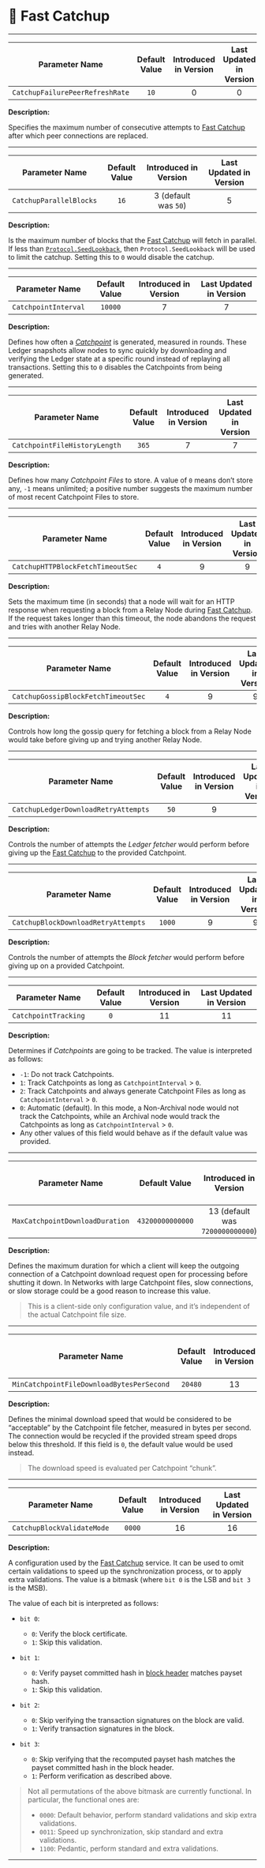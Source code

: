 # 🎣 Fast Catchup

---

| Parameter Name                  | Default Value | Introduced in Version | Last Updated in Version |
|---------------------------------|:-------------:|:---------------------:|:-----------------------:|
| `CatchupFailurePeerRefreshRate` |     `10`      |           0           |            0            |

**Description:**

Specifies the maximum number of consecutive attempts to [Fast Catchup](./node-nn-sync.md#fast-catchup)
after which peer connections are replaced.

---

| Parameter Name          | Default Value | Introduced in Version | Last Updated in Version |
|-------------------------|:-------------:|:---------------------:|:-----------------------:|
| `CatchupParallelBlocks` |     `16`      | 3 (default was `50`)  |            5            |

**Description:**

Is the maximum number of blocks that the [Fast Catchup](./node-nn-sync.md#fast-catchup)
will fetch in parallel. If less than [`Protocol.SeedLookback`](abft.md#parameters),
then `Protocol.SeedLookback` will be used to limit the catchup. Setting this to `0`
would disable the catchup.

---

| Parameter Name       | Default Value | Introduced in Version | Last Updated in Version |
|----------------------|:-------------:|:---------------------:|:-----------------------:|
| `CatchpointInterval` |    `10000`    |           7           |            7            |

**Description:**

Defines how often a [_Catchpoint_](./node-nn-sync.md#fast-catchup) is generated,
measured in rounds. These Ledger snapshots allow nodes to sync quickly by downloading
and verifying the Ledger state at a specific round instead of replaying all transactions.
Setting this to `0` disables the Catchpoints from being generated.

---

| Parameter Name                | Default Value | Introduced in Version | Last Updated in Version |
|-------------------------------|:-------------:|:---------------------:|:-----------------------:|
| `CatchpointFileHistoryLength` |     `365`     |           7           |            7            |

**Description:**

Defines how many _Catchpoint Files_ to store. A value of `0` means don’t store any,
`-1` means unlimited; a positive number suggests the maximum number of most recent
Catchpoint Files to store.

---

| Parameter Name                    | Default Value | Introduced in Version | Last Updated in Version |
|-----------------------------------|:-------------:|:---------------------:|:-----------------------:|
| `CatchupHTTPBlockFetchTimeoutSec` |      `4`      |           9           |            9            |

**Description:**

Sets the maximum time (in seconds) that a node will wait for an HTTP response when
requesting a block from a Relay Node during [Fast Catchup](./node-nn-sync.md#fast-catchup).
If the request takes longer than this timeout, the node abandons the request and
tries with another Relay Node.

---

| Parameter Name                      | Default Value | Introduced in Version | Last Updated in Version |
|-------------------------------------|:-------------:|:---------------------:|:-----------------------:|
| `CatchupGossipBlockFetchTimeoutSec` |      `4`      |           9           |            9            |

**Description:**

Controls how long the gossip query for fetching a block from a Relay Node would take
before giving up and trying another Relay Node.

---

| Parameter Name                       | Default Value | Introduced in Version | Last Updated in Version |
|--------------------------------------|:-------------:|:---------------------:|:-----------------------:|
| `CatchupLedgerDownloadRetryAttempts` |     `50`      |           9           |            9            |

**Description:**

Controls the number of attempts the _Ledger fetcher_ would perform before giving up
the [Fast Catchup](./node-nn-sync.md#fast-catchup) to the provided Catchpoint.

---

| Parameter Name                      | Default Value | Introduced in Version | Last Updated in Version |
|-------------------------------------|:-------------:|:---------------------:|:-----------------------:|
| `CatchupBlockDownloadRetryAttempts` |    `1000`     |           9           |            9            |

**Description:**

Controls the number of attempts the _Block fetcher_ would perform before giving up
on a provided Catchpoint.

---

| Parameter Name       | Default Value | Introduced in Version | Last Updated in Version |
|----------------------|:-------------:|:---------------------:|:-----------------------:|
| `CatchpointTracking` |      `0`      |          11           |           11            |

**Description:**

Determines if _Catchpoints_ are going to be tracked. The value is interpreted as
follows:

- `-1`: Do not track Catchpoints.
- `1`: Track Catchpoints as long as `CatchpointInterval` > `0`.
- `2`: Track Catchpoints and always generate Catchpoint Files as long as `CatchpointInterval` > `0`.
- `0`: Automatic (default). In this mode, a Non-Archival node would not track the
  Catchpoints, while an Archival node would track the Catchpoints as long as `CatchpointInterval` > `0`.
- Any other values of this field would behave as if the default value was provided.

---

| Parameter Name                  |  Default Value   |      Introduced in Version       | Last Updated in Version |
|---------------------------------|:----------------:|:--------------------------------:|:-----------------------:|
| `MaxCatchpointDownloadDuration` | `43200000000000` | 13 (default was `7200000000000`) |           28            |

**Description:**

Defines the maximum duration for which a client will keep the outgoing connection
of a Catchpoint download request open for processing before shutting it down. In
Networks with large Catchpoint files, slow connections, or slow storage could be
a good reason to increase this value.

> This is a client-side only configuration value, and it’s independent of the actual
> Catchpoint file size.

---

| Parameter Name                            | Default Value | Introduced in Version | Last Updated in Version |
|-------------------------------------------|:-------------:|:---------------------:|:-----------------------:|
| `MinCatchpointFileDownloadBytesPerSecond` |    `20480`    |          13           |           13            |

**Description:**

Defines the minimal download speed that would be considered to be “acceptable” by
the Catchpoint file fetcher, measured in bytes per second. The connection would
be recycled if the provided stream speed drops below this threshold. If this field
is `0`, the default value would be used instead.

> The download speed is evaluated per Catchpoint “chunk”.

---

| Parameter Name             | Default Value | Introduced in Version | Last Updated in Version |
|----------------------------|:-------------:|:---------------------:|:-----------------------:|
| `CatchupBlockValidateMode` |    `0000`     |          16           |           16            |

**Description:**

A configuration used by the [Fast Catchup](./node-nn-sync.md#fast-catchup) service.
It can be used to omit certain validations to speed up the synchronization
process, or to apply extra validations. The value is a bitmask (where `bit 0` is
the LSB and `bit 3` is the MSB).

The value of each bit is interpreted as follows:

- `bit 0`:
    - `0`: Verify the block certificate.
    - `1`: Skip this validation.

- `bit 1`:
    - `0`: Verify payset committed hash in [block header](ledger.md#blocks) matches payset hash.
    - `1`: Skip this validation.

- `bit 2`:
    - `0`: Skip verifying the transaction signatures on the block are valid.
    - `1`: Verify transaction signatures in the block.

- `bit 3`:
    - `0`: Skip verifying that the recomputed payset hash matches the payset committed hash in the block header.
    - `1`: Perform verification as described above.

> Not all permutations of the above bitmask are currently functional. In particular,
> the functional ones are:
>
> - `0000`: Default behavior, perform standard validations and skip extra validations.
> - `0011`: Speed up synchronization, skip standard and extra validations.
> - `1100`: Pedantic, perform standard and extra validations.

---